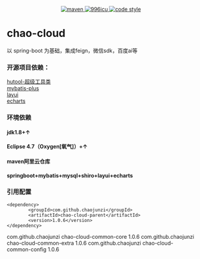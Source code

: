 <p align="center">
  <a href="https://search.maven.org/search?q=chaojunzi">
    <img alt="maven" src="https://img.shields.io/maven-central/v/com.github.chaojunzi/chao-cloud-parent.svg?style=flat-square">
  </a>

  <a href="https://github.com/996icu/996.ICU/blob/master/LICENSE">
    <img alt="996icu" src="https://img.shields.io/badge/license-NPL%20(The%20996%20Prohibited%20License)-blue.svg">
  </a>

  <a href="https://www.apache.org/licenses/LICENSE-2.0">
    <img alt="code style" src="https://img.shields.io/badge/license-Apache%202-4EB1BA.svg?style=flat-square">
  </a>
</p>

# chao-cloud
以 spring-boot 为基础，集成feign，微信sdk，百度ai等
### 开源项目依赖：  
[hutool-超级工具类](https://github.com/looly/hutool)  
[mybatis-plus](https://github.com/baomidou/mybatis-plus)  
[layui](https://github.com/sentsin/layui/)  
[echarts](https://github.com/apache/incubator-echarts)  

### 环境依赖
#### jdk1.8+↑ 
#### Eclipse 4.7（Oxygen[氧气]）+↑
#### maven阿里云仓库   
#### springboot+mybatis+mysql+shiro+layui+echarts

### 引用配置
	<dependency>
			<groupId>com.github.chaojunzi</groupId>
			<artifactId>chao-cloud-parent</artifactId>
			<version>1.0.6</version>
	</dependency>
  <dependency>
			<groupId>com.github.chaojunzi</groupId>
			<artifactId>chao-cloud-common-core</artifactId>
			<version>1.0.6</version>
	</dependency>
  	<dependency>
			<groupId>com.github.chaojunzi</groupId>
			<artifactId>chao-cloud-common-extra</artifactId>
			<version>1.0.6</version>
	</dependency>
  	<dependency>
			<groupId>com.github.chaojunzi</groupId>
			<artifactId>chao-cloud-common-config</artifactId>
			<version>1.0.6</version>
	</dependency>
	
